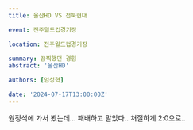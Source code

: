 ```yaml
---
title: 울산HD VS 전북현대

event: 전주월드컵경기장

location: 전주월드컵경기장

summary: 끔찍했던 경험
abstract: '울산HD'

authors: [임성혁]

date: '2024-07-17T13:00:00Z'
---
```


원정석에 가서 봤는데... 패배하고 말았다.. 처절하게 2:0으로..
